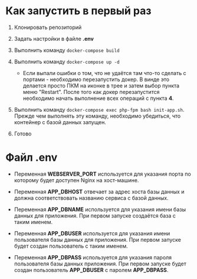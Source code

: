 # Как запустить в первый раз

1. Клонировать репозиторий

2. Задать настройки в файле **.env**

3. Выполнить команду ```docker-compose build```

4. Выполнить команду ```docker-compose up -d```

    * Если выпали ошибки о том, что не удаётся там что-то сделать с портами -
    необходимо перезапустить докер. В винде это делается просто ПКМ на иконке
    в трее и затем выбор пункта меню "Restart". После того как докер перезапустится
    необходимо начать выполнение всех операций с пункта **4**.

6. Выполнить команду ```docker-compose exec php-fpm bash init-app.sh```.
Прежде чем выполнять эту команду, необходимо убедиться, что контейнер с базой данных
запущен.

7. Готово

# Файл .env

* Переменная **WEBSERVER_PORT** используется для указания порта по которому
будет доступен Nginx на хост-машине.

* Переменная **APP_DBHOST** отвечает за адрес хоста базы данных и должна соответствовать
названию сервиса с базой данных.

* Переменная **APP_DBNAME** используется для указания имени базы данных для приложения.
При первом запуске создаётся база с таким именем.

* Переменная **APP_DBUSER** используется для указания имени пользователя базы данных
для приложения. При первом запуске будет создан пользователь с таким именем.

* Переменная **APP_DBPASS** используется для указания пароля пользователя базы данных
приложения. При первом запуске будет создан пользователь **APP_DBUSER** с паролем
**APP_DBPASS**.